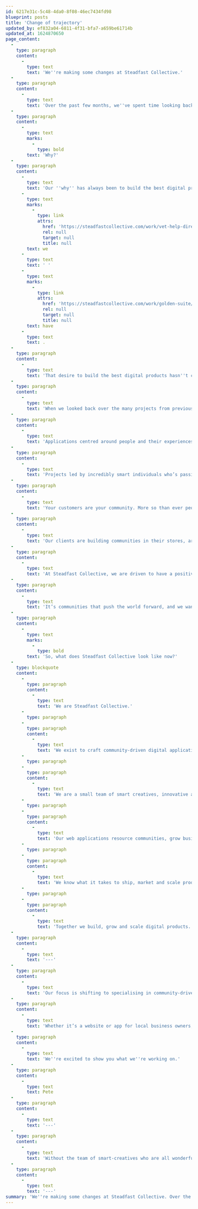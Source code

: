 ```yaml
---
id: 6217e31c-5c48-4da0-8f08-46ec7434fd98
blueprint: posts
title: 'Change of trajectory'
updated_by: ef832a04-6811-4f31-bfa7-a659be61714b
updated_at: 1624870650
page_content:
  -
    type: paragraph
    content:
      -
        type: text
        text: 'We''re making some changes at Steadfast Collective.'
  -
    type: paragraph
    content:
      -
        type: text
        text: 'Over the past few months, we''ve spent time looking back over our six years as a company, looking ahead to the future and we''re ready to make a change to our trajectory, to tweak our course to better align with the values and dreams we have as a business.'
  -
    type: paragraph
    content:
      -
        type: text
        marks:
          -
            type: bold
        text: 'Why?'
  -
    type: paragraph
    content:
      -
        type: text
        text: 'Our ''why'' has always been to build the best digital products we can. We''ve always wanted to be building applications that change industries, and through hard work over the last few years '
      -
        type: text
        marks:
          -
            type: link
            attrs:
              href: 'https://steadfastcollective.com/work/vet-help-direct/'
              rel: null
              target: null
              title: null
        text: we
      -
        type: text
        text: ' '
      -
        type: text
        marks:
          -
            type: link
            attrs:
              href: 'https://steadfastcollective.com/work/golden-suite/'
              rel: null
              target: null
              title: null
        text: have
      -
        type: text
        text: .
  -
    type: paragraph
    content:
      -
        type: text
        text: 'That desire to build the best digital products hasn''t changed, but it has evolved.'
  -
    type: paragraph
    content:
      -
        type: text
        text: 'When we looked back over the many projects from previous years, the ones which made the biggest social and economic impact are those which are community-focused. '
  -
    type: paragraph
    content:
      -
        type: text
        text: 'Applications centred around people and their experiences.'
  -
    type: paragraph
    content:
      -
        type: text
        text: 'Projects led by incredibly smart individuals who’s passion for people has led them to build communities like no other.'
  -
    type: paragraph
    content:
      -
        type: text
        text: 'Your customers are your community. More so than ever people want to be a part of something they believe in and buy from a company whose values align with their own. We want to partner with people who see the value in their community and are ruthless in supporting them. '
  -
    type: paragraph
    content:
      -
        type: text
        text: 'Our clients are building communities in their stores, around their software and in their e-learning platforms, among other places. '
  -
    type: paragraph
    content:
      -
        type: text
        text: 'At Steadfast Collective, we are driven to have a positive impact outside our immediate ‘four walls’. If we don’t, then why do we exist? '
  -
    type: paragraph
    content:
      -
        type: text
        text: 'It’s communities that push the world forward, and we want to help them. That’s why we run events like CXB, make insightful videos, run community giveaways, and push to create the best products we can for our clients and their communities.'
  -
    type: paragraph
    content:
      -
        type: text
        marks:
          -
            type: bold
        text: 'So, what does Steadfast Collective look like now?'
  -
    type: blockquote
    content:
      -
        type: paragraph
        content:
          -
            type: text
            text: 'We are Steadfast Collective.'
      -
        type: paragraph
      -
        type: paragraph
        content:
          -
            type: text
            text: 'We exist to craft community-driven digital applications.'
      -
        type: paragraph
      -
        type: paragraph
        content:
          -
            type: text
            text: 'We are a small team of smart creatives, innovative and adaptable, we are excited by technology and the future we can create online.'
      -
        type: paragraph
      -
        type: paragraph
        content:
          -
            type: text
            text: 'Our web applications resource communities, grow businesses and create value (both economic and social).'
      -
        type: paragraph
      -
        type: paragraph
        content:
          -
            type: text
            text: 'We know what it takes to ship, market and scale products and apply this wealth of background knowledge and experience to everything we do.'
      -
        type: paragraph
      -
        type: paragraph
        content:
          -
            type: text
            text: 'Together we build, grow and scale digital products.'
  -
    type: paragraph
    content:
      -
        type: text
        text: '---'
  -
    type: paragraph
    content:
      -
        type: text
        text: 'Our focus is shifting to specialising in community-driven digital products.'
  -
    type: paragraph
    content:
      -
        type: text
        text: 'Whether it’s a website or app for local business owners, online communities of hobbyists, e-learning platforms for communities of people looking to learn and grow - we want everything we do at Steadfast Collective to benefit people.'
  -
    type: paragraph
    content:
      -
        type: text
        text: 'We''re excited to show you what we''re working on.'
  -
    type: paragraph
    content:
      -
        type: text
        text: Pete
  -
    type: paragraph
    content:
      -
        type: text
        text: '---'
  -
    type: paragraph
    content:
      -
        type: text
        text: 'Without the team of smart-creatives who are all wonderful and gifted at Steadfast Collective this change wouldn''t be possible. The team work tirelessly to ensure we''re building products which leave the internet in a better place than we found it everyday. '
  -
    type: paragraph
    content:
      -
        type: text
        text: '---'
summary: 'We''re making some changes at Steadfast Collective. Over the past few months, we''ve spent time looking back over our six years as a company, looking ahead to the future and we''re ready to make a change to our trajectory...'
---
```

